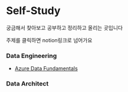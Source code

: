 # Self-Study
궁금해서 찾아보고 공부하고 정리하고 올리는 곳입니다

주제를 클릭하면 notion링크로 넘어가요

### 

### Data Engineering

- [Azure Data Fundamentals](https://cherry-shad-45c.notion.site/Azure-Data-Fundamentals-29f6c3d8b3e84e38885dadad8311b252?pvs=4)



### Data Architect



